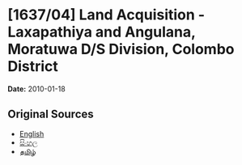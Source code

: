 # [1637/04] Land Acquisition - Laxapathiya and Angulana, Moratuwa D/S Division, Colombo District

**Date:** 2010-01-18

## Original Sources

- [English](https://documents.gov.lk/view/extra-gazettes/2010/1/1637-04_E.pdf)
- [සිංහල](https://documents.gov.lk/view/extra-gazettes/2010/1/1637-04_S.pdf)
- [தமிழ்](https://documents.gov.lk/view/extra-gazettes/2010/1/1637-04_T.pdf)
